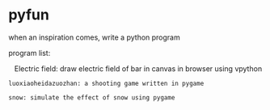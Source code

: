 # pyfun

when an inspiration comes, write a python program

program list:

    Electric field: draw electric field of bar in canvas in browser using vpython
    
    luoxiaoheidazuozhan: a shooting game written in pygame
    
    snow: simulate the effect of snow using pygame
    
    
